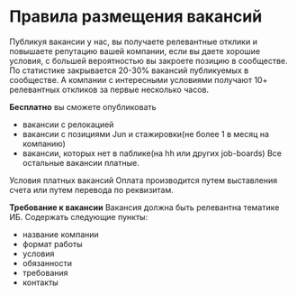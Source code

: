 # Правила размещения вакансий

Публикуя вакансии у нас, вы получаете релевантные отклики и повышаете репутацию вашей компании, если вы даете хорошие условия, с большей вероятностью вы закроете позицию
в сообществе. По статистике закрывается 20-30% вакансий публикуемых в сообществе.
А компании с интересными условиями получают 10+ релевантных откликов за первые несколько часов.

**Бесплатно** вы сможете опубликовать 
- вакансии с релокацией
- вакансии с позициями Jun и стажировки(не более 1 в месяц на компанию)
- вакансии, которых нет в паблике(на hh или других job-boards)
Все остальные вакансии платные.

Условия платных вакансий
Оплата производится путем выставления счета или путем перевода по реквизитам.

**Требование к вакансии**
Вакансия должна быть релевантна тематике ИБ.
Содержать следующие пункты:
 - название компании
 - формат работы
 - условия 
 - обязанности 
 - требования
 - контакты 

